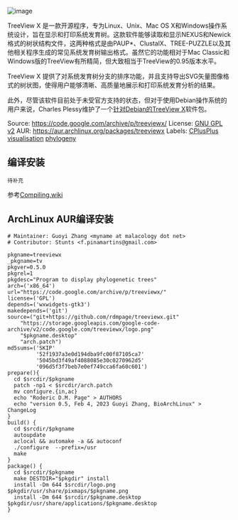 
![image](https://github.com/seeu100/blog/assets/138188931/8808ddf8-2d6a-47c3-af99-10ad7d640f25)

TreeView X 是一款开源程序，专为Linux、Unix、Mac OS X和Windows操作系统设计，旨在显示和打印系统发育树。这款软件能够读取和显示NEXUS和Newick格式的树状结构文件，这两种格式是由PAUP*、ClustalX、TREE-PUZZLE以及其他相关程序生成的常见系统发育树输出格式。虽然它的功能相对于Mac Classic和Windows版的TreeView有所精简，但大致相当于TreeView的0.95版本水平。

TreeView X 提供了对系统发育树分支的排序功能，并且支持导出SVG矢量图像格式的树状图，使得用户能够清晰、高质量地展示和打印系统发育分析的结果。

此外，尽管该软件目前处于未受官方支持的状态，但对于使用Debian操作系统的用户来说，Charles Plessy维护了一个[针对Debian的TreeView X](http://packages.debian.org/unstable/science/treeviewx
)软件包。

Source: https://code.google.com/archive/p/treeviewx/
License: [ GNU GPL v2](http://www.gnu.org/licenses/old-licenses/gpl-2.0.html)
AUR: https://aur.archlinux.org/packages/treeviewx
Labels:
[CPlusPlus](https://code.google.com/archive/search?q=domain:code.google.com%20label:CPlusPlus) [visualisation](https://code.google.com/archive/search?q=domain:code.google.com%20label:visualisation) [phylogeny](https://code.google.com/archive/search?q=domain:code.google.com%20label:phylogeny)

## 编译安装
```shell
待补充
```
参考[Compiling.wiki](https://code.google.com/archive/p/treeviewx/wikis/Compiling.wiki)
## ArchLinux AUR编译安装

```shell
# Maintainer: Guoyi Zhang <myname at malacology dot net>
# Contributor: Stunts <f.pinamartins@gmail.com>

pkgname=treeviewx
_pkgname=tv
pkgver=0.5.0
pkgrel=1
pkgdesc="Program to display phylogenetic trees"
arch=('x86_64')
url="https://code.google.com/archive/p/treeviewx/"
license=('GPL')
depends=('wxwidgets-gtk3')
makedepends=('git')
source=("git+https://github.com/rdmpage/treeviewx.git"
	"https://storage.googleapis.com/google-code-archive/v2/code.google.com/treeviewx/logo.png"
	"$pkgname.desktop"
	"arch.patch")
md5sums=('SKIP'
         '52f1937a3e0d194dba9fc00f87105ca7'
         '5045bd3f49af4088085e30c0270962d5'
         '096d5f3f7beb7e0ef749cca6fa60c601')
prepare(){
  cd $srcdir/$pkgname
  patch -np1 < $srcdir/arch.patch
  mv configure.{in,ac}
  echo "Roderic D.M. Page" > AUTHORS
  echo "version 0.5, Feb 4, 2023 Guoyi Zhang, BioArchLinux" > ChangeLog
}
build() {
  cd $srcdir/$pkgname
  autoupdate
  aclocal && automake -a && autoconf
  ./configure  --prefix=/usr
  make
}
package() {
  cd $srcdir/$pkgname
  make DESTDIR="$pkgdir" install
  install -Dm 644 $srcdir/logo.png $pkgdir/usr/share/pixmaps/$pkgname.png
  install -Dm 644 $srcdir/$pkgname.desktop $pkgdir/usr/share/applications/$pkgname.desktop
}
```